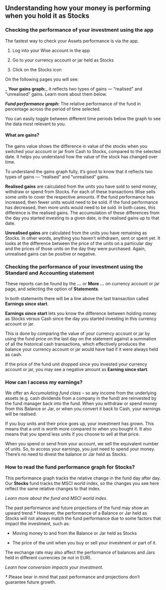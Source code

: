 ## Understanding how your money is performing when you hold it as Stocks  
###  **Checking the performance of your investment using the app**

The fastest way to check your Assets performance is via the app.

  1. Log into your Wise account in the app 

  2. Go to your currency account or jar held as Stocks

  3. Click on the Stocks icon




On the following pages you will see:

 _ **Your gains graph:**_ it reflects two types of gains — “realised” and “unrealised” gains. Learn more about them below. 

_**Fund performance graph:**_ The relative performance of the fund in percentage across the period of time selected.

You can easily toggle between different time periods below the graph to see the data most relevant to you. 

#### **What are gains?**

The gains value shows the difference in value of the stocks when you switched your account or jar from Cash to Stocks, compared to the selected date. It helps you understand how the value of the stock has changed over time.

To understand the gains graph fully, it’s good to know that it reflects two types of gains — “realised” and “unrealised” gains. 

**Realised gains** are calculated from the units you have sold to send money, withdraw or spend from Stocks. For each of these transactions Wise sells some units to cover the respective amounts. If the fund performance has increased, then fewer units would need to be sold. If the fund performance has decreased, then more units would need to be sold. In both cases, this difference is the realised gains. The accumulation of these differences from the day you started investing to a given date, is the realised gains up to that date.

 **Unrealised gains** are calculated from the units you have remaining as Stocks. In other words, anything you haven’t withdrawn, sent or spent yet. It looks at the difference between the price of the units on a particular day and the prices of those units on the day they were purchased. Again, unrealised gains can be positive or negative.

###  **Checking the performance of your investment using the Standard and Accounting statement**

These reports can be found by the **...** or **More …** on currency account or jar page, and selecting the option of **Statements**.

In both statements there will be a line above the last transaction called **Earnings since start**.

 **Earnings since start** lets you know the difference between holding money as Stocks versus Cash since the day you started investing in this currency account or jar. 

This is done by comparing the value of your currency account or jar by using the fund price on the last day on the statement against a summation of all the historical cash transactions, which effectively produces the balance your currency account or jar would have had if it were always held as cash.

If the price of the fund unit dropped since you invested your currency account or jar, you may see a negative amount as **Earning since start**. 

### **How can I access my earnings?**

We offer an _Accumulating fund class_ – so any income from the underlying assets (e.g. cash dividends from a company in the fund) are reinvested by the fund manager back into the fund. When you withdraw or spend money from this Balance or Jar, or when you convert it back to Cash, your earnings will be realised.

If you buy units and their price goes up, your investment has grown. This means that a unit is worth more compared to when you bought it. It also means that you spend less units if you choose to sell at that price.

When you spend or send from your account, we sell the equivalent number of units. So, to access your earnings, you just need to spend your money. There’s no need to divest the balance or Jar held as Stocks.

###  **How to read the fund performance graph for Stocks?**

This performance graph tracks the relative change in the fund day after day. Our **Stocks** fund tracks the MSCI world index, so the changes you see here reflect the same relative changes to that index. 

_Learn more about the fund and MSCI world index_.

The past performance and future projections of the fund may show an upward trend.* However, the performance of a Balance or Jar held as Stocks will not always match the fund performance due to some factors that impact the investment, such as:

  * Moving money to and from the Balance or Jar held as Stocks

  * The price of the unit when you buy or sell your investment or part of it. 




The exchange rate may also affect the performance of balances and Jars held in different currencies (ie not in EUR). 

_Learn how conversion impacts your investment._

 _*_ Please bear in mind that past performance and projections don’t guarantee future growth.